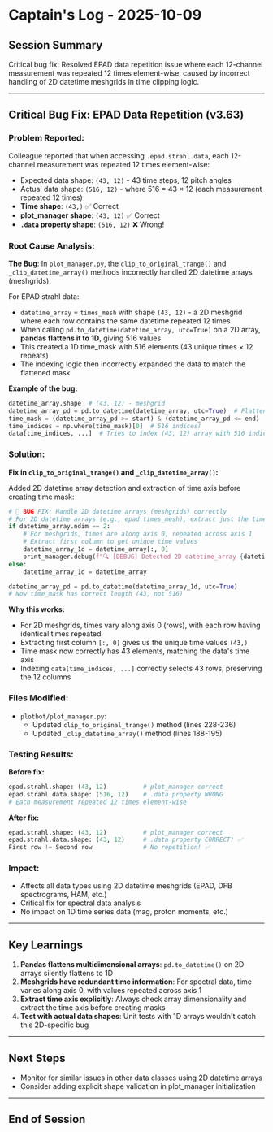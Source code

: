 # Captain's Log - 2025-10-09

## Session Summary
Critical bug fix: Resolved EPAD data repetition issue where each 12-channel measurement was repeated 12 times element-wise, caused by incorrect handling of 2D datetime meshgrids in time clipping logic.

---

## Critical Bug Fix: EPAD Data Repetition (v3.63)

### Problem Reported:
Colleague reported that when accessing `.epad.strahl.data`, each 12-channel measurement was repeated 12 times element-wise:
- Expected data shape: `(43, 12)` - 43 time steps, 12 pitch angles  
- Actual data shape: `(516, 12)` - where 516 = 43 × 12 (each measurement repeated 12 times)
- **Time shape**: `(43,)` ✅ Correct  
- **plot_manager shape**: `(43, 12)` ✅ Correct
- **`.data` property shape**: `(516, 12)` ❌ Wrong!

### Root Cause Analysis:

**The Bug**: In `plot_manager.py`, the `clip_to_original_trange()` and `_clip_datetime_array()` methods incorrectly handled 2D datetime arrays (meshgrids).

For EPAD strahl data:
- `datetime_array` = `times_mesh` with shape `(43, 12)` - a 2D meshgrid where each row contains the same datetime repeated 12 times
- When calling `pd.to_datetime(datetime_array, utc=True)` on a 2D array, **pandas flattens it to 1D**, giving 516 values
- This created a 1D time_mask with 516 elements (43 unique times × 12 repeats)
- The indexing logic then incorrectly expanded the data to match the flattened mask

**Example of the bug:**
```python
datetime_array.shape  # (43, 12) - meshgrid
datetime_array_pd = pd.to_datetime(datetime_array, utc=True)  # Flattens to 516 elements!
time_mask = (datetime_array_pd >= start) & (datetime_array_pd <= end)  # 516 elements
time_indices = np.where(time_mask)[0]  # 516 indices!
data[time_indices, ...]  # Tries to index (43, 12) array with 516 indices -> chaos!
```

### Solution:

**Fix in `clip_to_original_trange()` and `_clip_datetime_array()`:**

Added 2D datetime array detection and extraction of time axis before creating time mask:

```python
# 🐛 BUG FIX: Handle 2D datetime arrays (meshgrids) correctly
# For 2D datetime arrays (e.g., epad times_mesh), extract just the time axis
if datetime_array.ndim == 2:
    # For meshgrids, times are along axis 0, repeated across axis 1
    # Extract first column to get unique time values
    datetime_array_1d = datetime_array[:, 0]
    print_manager.debug(f"🔍 [DEBUG] Detected 2D datetime_array {datetime_array.shape}, extracting time axis: {datetime_array_1d.shape}")
else:
    datetime_array_1d = datetime_array

datetime_array_pd = pd.to_datetime(datetime_array_1d, utc=True)
# Now time_mask has correct length (43, not 516)
```

**Why this works:**
- For 2D meshgrids, times vary along axis 0 (rows), with each row having identical times repeated
- Extracting first column `[:, 0]` gives us the unique time values `(43,)` 
- Time mask now correctly has 43 elements, matching the data's time axis
- Indexing `data[time_indices, ...]` correctly selects 43 rows, preserving the 12 columns

### Files Modified:
- `plotbot/plot_manager.py`:
  - Updated `clip_to_original_trange()` method (lines 228-236)
  - Updated `_clip_datetime_array()` method (lines 188-195)

### Testing Results:

**Before fix:**
```python
epad.strahl.shape: (43, 12)          # plot_manager correct
epad.strahl.data.shape: (516, 12)    # .data property WRONG
# Each measurement repeated 12 times element-wise
```

**After fix:**
```python
epad.strahl.shape: (43, 12)          # plot_manager correct  
epad.strahl.data.shape: (43, 12)     # .data property CORRECT! ✅
First row != Second row              # No repetition! ✅
```

### Impact:
- Affects all data types using 2D datetime meshgrids (EPAD, DFB spectrograms, HAM, etc.)
- Critical fix for spectral data analysis
- No impact on 1D time series data (mag, proton moments, etc.)

---

## Key Learnings

1. **Pandas flattens multidimensional arrays**: `pd.to_datetime()` on 2D arrays silently flattens to 1D
2. **Meshgrids have redundant time information**: For spectral data, time varies along axis 0, with values repeated across axis 1
3. **Extract time axis explicitly**: Always check array dimensionality and extract the time axis before creating masks
4. **Test with actual data shapes**: Unit tests with 1D arrays wouldn't catch this 2D-specific bug

---

## Next Steps
- Monitor for similar issues in other data classes using 2D datetime arrays
- Consider adding explicit shape validation in plot_manager initialization

---

## End of Session

